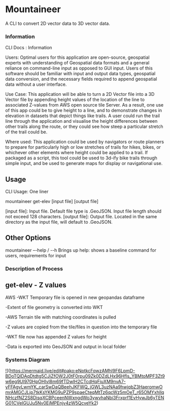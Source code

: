 # Mountaineer
A CLI to convert 2D vector data to 3D vector data.  

### Information
CLI Docs : Information

Users: Optimal users for this application are open-source, geospatial experts with understanding of Geospatial data formats and a general reliance on command-line input as opposed to GUI input. Users of this software should be familiar with input and output data types, geospatial data conversion, and the necessary fields required to append geospatial data without a user interface. 

Use Case: This application will be able to turn a 2D Vector file into a 3D Vector file by appending height values of the location of the line to associated Z-values from AWS open source tile Server. As a result, one use of this app could be to give height to a line, and to demonstrate changes in elevation in datasets that depict things like trails. A user could run the trail line through the application and visualise the height differences between other trails along the route, or they could see how steep a particular stretch of the trail could be. 

Where used: This application could be used by navigators or route planners to prepare for particularly high or low stretches of trails for hikes, bikes, or whichever other elements where height could be applied to a trail. If packaged as a script, this tool could be used to 3d-ify bike trails through simple input, and be used to generate maps for display or navigational use.


## Usage
CLI Usage: One liner

mountaineer get-elev [input file] [output file]

[input file]: Input file. Default file type is .GeoJSON. Input file length should not exceed 128 characters. 
[output file]: Output file. Located in the same directory as the input file, will default to .GeoJSON.

## Other Options

mountaineer –-help / --h
	Brings up help: shows a baseline command for users, requirements for input

### Description of Process

## get-elev - Z values

AWS
-WKT Temporary file is opened in new geopandas dataframe

-Extent of file geometry is converted into WKT 

-AWS Terrain tile with matching coordinates is pulled

-Z values are copied from the tile/files in question into the temporary file

-WKT file now has appended Z values for height

-Data is exported into GeoJSON and output in local folder

### Systems Diagram
[!](https://mermaid.ink/img/pako:eNptkcFqwzAMhl9F6LpmD-BDoTQlDAqDtdtg5CJiZfOW2J0tF0rpu09Zk0DZdLHx96Hfls_YBMtoMPF3Zt9w6eg9Ul970HpOHIvl8m69fTDwlH2CTcdHqFiuXM9nvA7-yFFAgvLwmYK_carSwDaQBeehJKFWQ_jGWL3uzNAa9hwjqbZ3HaeromwOmrAMGCJLjp7tkKsYKMG9uPZP9spaeCteqMtTz6qcWz5mOeT_r65OMYxhllqNHczfNZ2S8DisqXCBPceenNWxngdWo3ywvhaNbi3Frxprf1EvHywJb6yTENG01CVeIGUJu5Nv0EjMPEnjv4zW5QcveYk2)](https://mermaid.live/edit#pako:eNptkcFqwzAMhl9F6LpmD-BDoTQlDAqDtdtg5CJiZfOW2J0tF0rpu09Zk0DZdLHx96Hfls_YBMtoMPF3Zt9w6eg9Ul970HpOHIvl8m69fTDwlH2CTcdHqFiuXM9nvA7-yFFAgvLwmYK_carSwDaQBeehJKFWQ_jGWL3uzNAa9hwjqbZ3HaeromwOmrAMGCJLjp7tkKsYKMG9uPZP9spaeCteqMtTz6qcWz5mOeT_r65OMYxhllqNHczfNZ2S8DisqXCBPceenNWxngdWo3ywvhaNbi3Frxprf1EvHywJb6yTENG01CVeIGUJu5Nv0EjMPEnjv4zW5QcveYk2)
